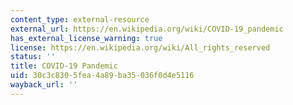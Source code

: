 ```yaml
---
content_type: external-resource
external_url: https://en.wikipedia.org/wiki/COVID-19_pandemic
has_external_license_warning: true
license: https://en.wikipedia.org/wiki/All_rights_reserved
status: ''
title: COVID-19 Pandemic
uid: 30c3c830-5fea-4a89-ba35-036f0d4e5116
wayback_url: ''
---
```


